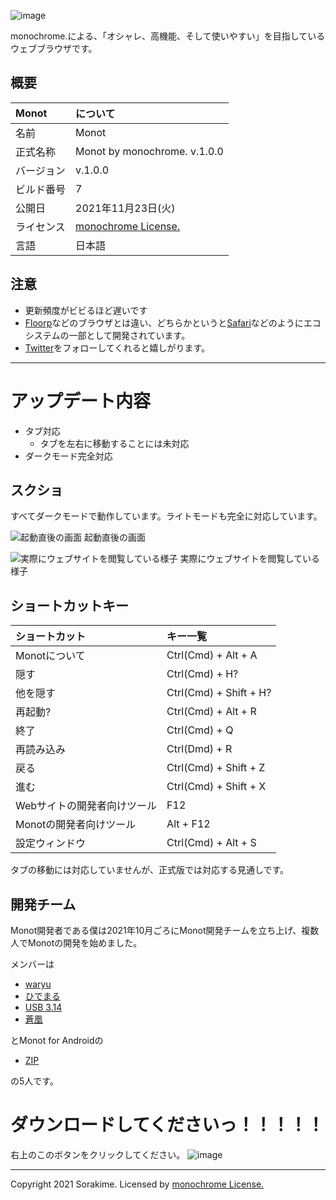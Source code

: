 ![image](https://user-images.githubusercontent.com/69241694/143031805-9e5636a0-e9c7-44ff-b2d5-5f4cf9bed654.png)

monochrome.による、「オシャレ、高機能、そして使いやすい」を目指しているウェブブラウザです。

## 概要
|Monot|について|
|:--|:--|
|名前|Monot|
|正式名称|Monot by monochrome. v.1.0.0|
|バージョン|v.1.0.0|
|ビルド番号|7|
|公開日|2021年11月23日(火)|
|ライセンス|[monochrome License.](https://sorakime.github.io/mncr/license?v=1.1.1)|
|言語|日本語|

## 注意
- 更新頻度がビビるほど遅いです
- [Floorp](https://floorp.ablaze.one)などのブラウザとは違い、どちらかというと[Safari](https://apple.com/jp/safari/)などのようにエコシステムの一部として開発されています。
- [Twitter](https://twitter.com/Sorakime_)をフォローしてくれると嬉しがります。

---

# アップデート内容
- タブ対応
  - タブを左右に移動することには未対応
- ダークモード完全対応

## スクショ
すべてダークモードで動作しています。ライトモードも完全に対応しています。

![起動直後の画面](https://user-images.githubusercontent.com/69241694/143030979-a3d142b6-cbb0-4775-9673-114aa59ec42f.png)
起動直後の画面

![実際にウェブサイトを閲覧している様子](https://user-images.githubusercontent.com/69241694/143031042-9a797fdf-4689-47d2-b0fd-c626f3b9145d.png)
実際にウェブサイトを閲覧している様子


## ショートカットキー
|ショートカット|キー一覧|
|:--|:--|
|Monotについて|Ctrl(Cmd) + Alt + A|
|隠す|Ctrl(Cmd) + H?|
|他を隠す|Ctrl(Cmd) + Shift + H?|
|再起動?|Ctrl(Cmd) + Alt + R|
|終了|Ctrl(Cmd) + Q|
|再読み込み|Ctrl(Dmd) + R|
|戻る|Ctrl(Cmd) + Shift + Z|
|進む|Ctrl(Cmd) + Shift + X|
|Webサイトの開発者向けツール|F12|
|Monotの開発者向けツール|Alt + F12|
|設定ウィンドウ|Ctrl(Cmd) + Alt + S|

タブの移動には対応していませんが、正式版では対応する見通しです。

## 開発チーム
Monot開発者である僕は2021年10月ごろにMonot開発チームを立ち上げ、複数人でMonotの開発を始めました。

メンバーは
- [waryu](https://twitter.com/waryu_YND)
- [ひでまる](https://twitter.com/hidemal_OwO)
- [USB 3.14](https://twitter.com/f82n9szax)
- [蒼凰](https://twitter.com/Ao_skyblue_pika)

とMonot for Androidの

- [ZIP](https://twitter.com/ZIP_Muryobochi)

の5人です。

# ダウンロードしてくださいっ！！！！！
右上のこのボタンをクリックしてください。
![image](https://user-images.githubusercontent.com/69241694/132985506-fa49c272-6032-4349-bad9-e97a068aa8fe.png)

---
Copyright 2021 Sorakime.
Licensed by [monochrome License.](https://sorakime.github.io/mncr/license?v=1.1.1)
